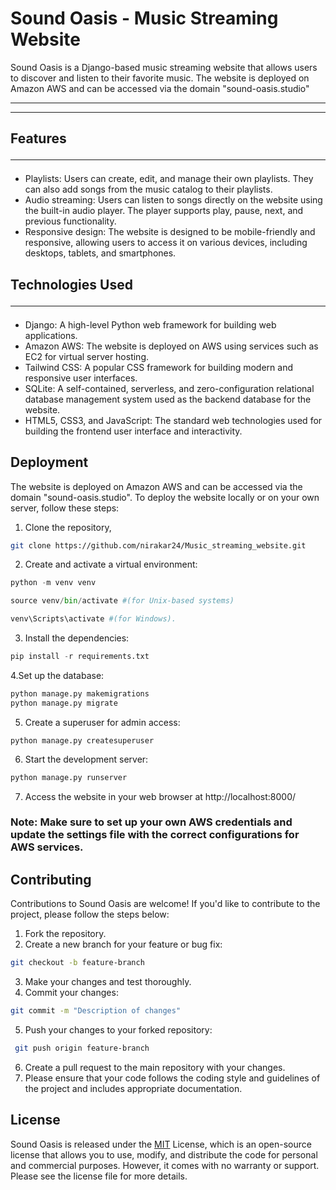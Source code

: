 # Sound Oasis - Music Streaming Website
Sound Oasis is a Django-based music streaming website that allows users to discover and listen to their favorite music. The website is deployed on Amazon AWS and can be accessed via the domain "sound-oasis.studio"<hr><hr>

 ## Features<hr>
- Playlists: Users can create, edit, and manage their own playlists. They can also add songs from the music catalog to their playlists.
- Audio streaming: Users can listen to songs directly on the website using the built-in audio player. The player supports play, pause, next, and previous functionality.
- Responsive design: The website is designed to be mobile-friendly and responsive, allowing users to access it on various devices, including desktops, tablets, and smartphones.

## Technologies Used<hr>
- Django: A high-level Python web framework for building web applications.
- Amazon AWS: The website is deployed on AWS using services such as EC2 for virtual server hosting.
- Tailwind CSS: A popular CSS framework for building modern and responsive user interfaces.
- SQLite: A self-contained, serverless, and zero-configuration relational database management system used as the backend database for the website.
- HTML5, CSS3, and JavaScript: The standard web technologies used for building the frontend user interface and interactivity.

## Deployment
The website is deployed on Amazon AWS and can be accessed via the domain "sound-oasis.studio". To deploy the website locally or on your own server, follow these steps:

1. Clone the repository,
```bash
git clone https://github.com/nirakar24/Music_streaming_website.git
```
2. Create and activate a virtual environment: 
```python
python -m venv venv 
```
``` python
source venv/bin/activate #(for Unix-based systems) 
```
```python
venv\Scripts\activate #(for Windows).
```
3. Install the dependencies:
``` python
pip install -r requirements.txt
```
4.Set up the database: 
```python
python manage.py makemigrations
python manage.py migrate
```

5. Create a superuser for admin access: 
```pyhton
python manage.py createsuperuser
```
6. Start the development server: 
```python
python manage.py runserver
```
7. Access the website in your web browser at http://localhost:8000/

### Note: Make sure to set up your own AWS credentials and update the settings file with the correct configurations for AWS services.

## Contributing
Contributions to Sound Oasis are welcome! If you'd like to contribute to the project, please follow the steps below:

1. Fork the repository.
2. Create a new branch for your feature or bug fix: 
```bash
git checkout -b feature-branch
```
3. Make your changes and test thoroughly.
4. Commit your changes: 
```bash
git commit -m "Description of changes"
```
5. Push your changes to your forked repository:
```bash
 git push origin feature-branch
 ```
6. Create a pull request to the main repository with your changes.
7. Please ensure that your code follows the coding style and guidelines of the project and includes appropriate documentation.

## License

Sound Oasis is released under the [MIT](https://choosealicense.com/licenses/mit/) License, which is an open-source license that allows you to use, modify, and distribute the code for personal and commercial purposes. However, it comes with no warranty or support. Please see the license file for more details.


